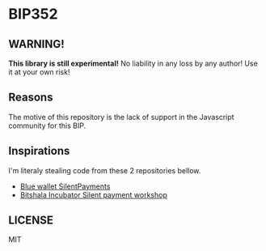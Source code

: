# BIP352

## WARNING!

**This library is still experimental!** No liability in any loss by any author! Use it at your own risk!

## Reasons

The motive of this repository is the lack of support in the Javascript community for this BIP.

## Inspirations

I'm literaly stealing code from these 2 repositories bellow.

- [Blue wallet SilentPayments](https://github.com/BlueWallet/SilentPayments)
- [Bitshala Incubator Silent payment workshop](https://github.com/Bitshala-Incubator/silent-pay)

## LICENSE

MIT
